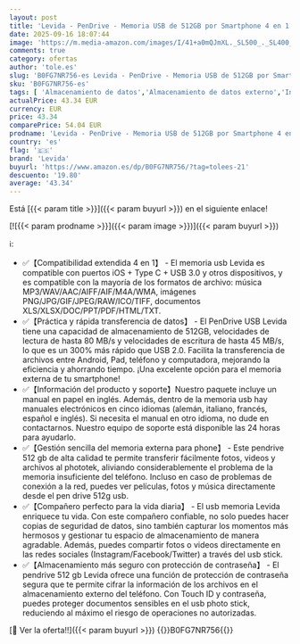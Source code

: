```yaml
---
layout: post
title: 'Levida - PenDrive - Memoria USB de 512GB por Smartphone 4 en 1 Pen Drive 3.0 Photo Stick Flash Drive USB Memory Stick Foto Stick Android OTG Tablet PC Mac Ordenador portátil - Negro metálico'
date: 2025-09-16 18:07:44
image: 'https://m.media-amazon.com/images/I/41+a0mQJmXL._SL500_._SL400_.jpg'
comments: true
category: ofertas
author: 'tole.es'
slug: 'B0FG7NR756-es Levida - PenDrive - Memoria USB de 512GB por Smartphone 4...'
sku: 'B0FG7NR756-es'
tags: [ 'Almacenamiento de datos','Almacenamiento de datos externo','Informática','Memorias USB','android','levida','🇪🇸', ]
actualPrice: 43.34 EUR
currency: EUR
price: 43.34
comparePrice: 54.04 EUR
prodname: 'Levida - PenDrive - Memoria USB de 512GB por Smartphone 4 en 1 Pen Drive 3.0 Photo Stick Flash Drive USB Memory Stick Foto Stick Android OTG Tablet PC Mac Ordenador portátil - Negro metálico'
country: 'es'
flag: '🇪🇸'
brand: 'Levida'
buyurl: 'https://www.amazon.es/dp/B0FG7NR756/?tag=tolees-21'
descuento: '19.80'
average: '43.34'
---
```


Está [{{< param title >}}]({{< param buyurl >}}) en el siguiente enlace!

[![{{< param prodname >}}]({{< param image >}})]({{< param buyurl >}})

ℹ️:

- ✅【Compatibilidad extendida 4 en 1】 - El memoria usb Levida es compatible con puertos iOS + Type C + USB 3.0 y otros dispositivos, y es compatible con la mayoría de los formatos de archivo: música MP3/WAV/AAC/AIFF/AIF/M4A/WMA, imágenes PNG/JPG/GIF/JPEG/RAW/ICO/TIFF, documentos XLS/XLSX/DOC/PPT/PDF/HTML/TXT.
- ✅【Práctica y rápida transferencia de datos】 - El PenDrive USB Levida tiene una capacidad de almacenamiento de 512GB, velocidades de lectura de hasta 80 MB/s y velocidades de escritura de hasta 45 MB/s, lo que es un 300% más rápido que USB 2.0. Facilita la transferencia de archivos entre Android, Pad, teléfono y computadora, mejorando la eficiencia y ahorrando tiempo. ¡Una excelente opción para el memoria externa de tu smartphone!
- ✅【Información del producto y soporte】Nuestro paquete incluye un manual en papel en inglés. Además, dentro de la memoria usb hay manuales electrónicos en cinco idiomas (alemán, italiano, francés, español e inglés). Si necesita el manual en otro idioma, no dude en contactarnos. Nuestro equipo de soporte está disponible las 24 horas para ayudarlo.
- ✅【Gestión sencilla del memoria externa para phone】 - Este pendrive 512 gb de alta calidad te permite transferir fácilmente fotos, videos y archivos al phototek, aliviando considerablemente el problema de la memoria insuficiente del teléfono. Incluso en caso de problemas de conexión a la red, puedes ver películas, fotos y música directamente desde el pen drive 512g usb.
- ✅【Compañero perfecto para la vida diaria】 - El usb memoria Levida enriquece tu vida. Con este compañero confiable, no solo puedes hacer copias de seguridad de datos, sino también capturar los momentos más hermosos y gestionar tu espacio de almacenamiento de manera agradable. Además, puedes compartir fotos o videos directamente en las redes sociales (Instagram/Facebook/Twitter) a través del usb stick.
- ✅【Almacenamiento más seguro con protección de contraseña】 - El pendrive 512 gb Levida ofrece una función de protección de contraseña segura que te permite cifrar la información de los archivos en el almacenamiento externo del teléfono. Con Touch ID y contraseña, puedes proteger documentos sensibles en el usb photo stick, reduciendo al máximo el riesgo de operaciones no autorizadas.

[🛒 Ver la oferta!!]({{< param buyurl >}})
{{<world>}}B0FG7NR756{{</world>}}
